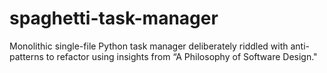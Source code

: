 # spaghetti-task-manager
Monolithic single-file Python task manager deliberately riddled with anti-patterns to refactor using insights from “A Philosophy of Software Design."
